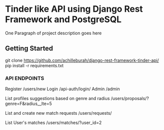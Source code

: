 # Tinder like API using Django Rest Framework and PostgreSQL

One Paragraph of project description goes here

## Getting Started

git clone https://github.com/achilleburah/django-rest-framework-tinder-api/
pip install -r requirements.txt

### API ENDPOINTS

Register
/users/new
Login 
/api-auth/login/
Admin 
/admin

List profiles suggestions based on genre and radius
/users/proposals/?genre=F&radius__lte=5

List and create new match requests
/users/requests/

List User's matches
/users/matches/?user_id=2
